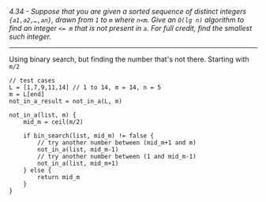 *4.34 - Suppose that you are given a sorted sequence of distinct integers `{a1,a2,…,an}`, drawn from `1` to `m` where `n<m`. Give an `O(lg n)` algorithm to find an integer `<= m` that is not present in `a`. For full credit, find the smallest such integer.*
***
Using binary search, but finding the number that's not there. Starting with `m/2`
```
// test cases
L = [1,7,9,11,14] // 1 to 14, m = 14, n = 5
m = L[end]
not_in_a_result = not_in_a(L, m)

not_in_a(list, m) {
	mid_m = ceil(m/2)

	if bin_search(list, mid_m) != false {
		// try another number between (mid_m+1 and m)
		not_in_a(list, mid_m-1)
		// try another number between (1 and mid_m-1)
		not_in_a(list, mid_m+1)
	} else {
		return mid_m
	}
}
```

